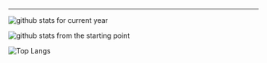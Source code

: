 
<!--
**levongh/levongh** is a ✨ _special_ ✨ repository because its `README.md` (this file) appears on your GitHub profile.

Here are some ideas to get you started:

- 🔭 I’m currently working on ...
- 🌱 I’m currently learning ...
- 👯 I’m looking to collaborate on ...
- 🤔 I’m looking for help with ...
- 💬 Ask me about ...
- 📫 How to reach me: ...
- 😄 Pronouns: ...
- ⚡ Fun fact: ...
-->

---


![github stats for current year](https://github-readme-stats.vercel.app/api?username=levongh&count_private=true&show_icons=true&theme=tokyonight)

![github stats from the starting point](https://github-readme-stats.vercel.app/api?username=levongh&count_private=true&show_icons=true&include_all_commits=true&theme=tokyonight)

![Top Langs](https://github-readme-stats.vercel.app/api/top-langs/?username=levongh&count_private=true&layout=compact&theme=tokyonight)
